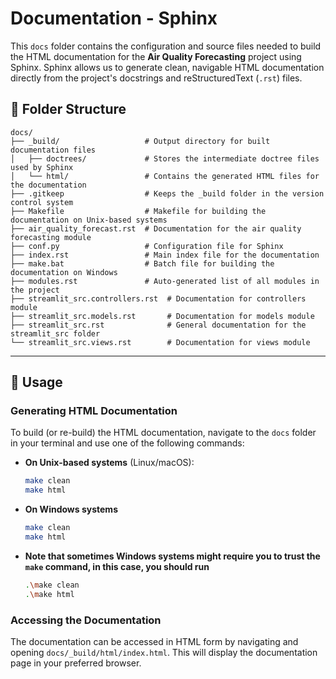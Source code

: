 # Documentation - Sphinx

This `docs` folder contains the configuration and source files needed to build the HTML documentation for the **Air Quality Forecasting** project using Sphinx. Sphinx allows us to generate clean, navigable HTML documentation directly from the project's docstrings and reStructuredText (`.rst`) files.

## 📂 Folder Structure

```plaintext
docs/
├── _build/                   # Output directory for built documentation files
│   ├── doctrees/             # Stores the intermediate doctree files used by Sphinx
│   └── html/                 # Contains the generated HTML files for the documentation
├── .gitkeep                  # Keeps the _build folder in the version control system
├── Makefile                  # Makefile for building the documentation on Unix-based systems
├── air_quality_forecast.rst  # Documentation for the air quality forecasting module
├── conf.py                   # Configuration file for Sphinx
├── index.rst                 # Main index file for the documentation
├── make.bat                  # Batch file for building the documentation on Windows
├── modules.rst               # Auto-generated list of all modules in the project
├── streamlit_src.controllers.rst  # Documentation for controllers module
├── streamlit_src.models.rst       # Documentation for models module
├── streamlit_src.rst              # General documentation for the streamlit_src folder
└── streamlit_src.views.rst        # Documentation for views module
```
---

## 📖 Usage

### Generating HTML Documentation

To build (or re-build) the HTML documentation, navigate to the `docs` folder in your terminal and use one of the following commands:

- **On Unix-based systems** (Linux/macOS):
  ```bash
  make clean
  make html
  ```
  
- **On Windows systems**
  ```bash
  make clean
  make html
  ```

- **Note that sometimes Windows systems might require you to trust the `make` command, in this case, you should run**
  ```bash
  .\make clean
  .\make html
  ```

### Accessing the Documentation
The documentation can be accessed in HTML form by navigating and opening `docs/_build/html/index.html`. This will display the documentation page in your preferred browser.
